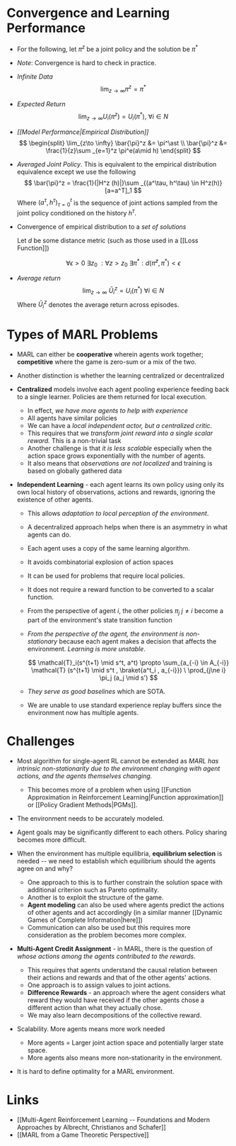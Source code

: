 # Convergence and Learning Performance 
* For the following, let $\pi^z$ be a joint policy and the solution be $\pi^\ast$
* *Note*: Convergence is hard to check in practice. 

* *Infinite Data*
  $$
  \lim_{z\to \infty} \pi ^z= \pi ^\ast 
  $$
* *Expected Return*
  $$
  \lim_{z\to \infty} U_i (\pi^z) = U_i (\pi^\ast), \ \forall i \in N
  $$
* *[[Model Performance|Empirical Distribution]]*
  $$
  \begin{split}
  \lim_{z\to \infty} \bar{\pi}^z &= \pi^\ast \\ 
  \bar{\pi}^z &= \frac{1}{z}\sum _{e=1}^z \pi^e(a\mid h)
  \end{split}
  $$
* *Averaged Joint Policy*. This is equivalent to the empirical distribution equivalence except we use the following 
$$
\bar{\pi}^z = \frac{1}{|H^z (h)|}\sum _{(a^\tau, h^\tau) \in H^z(h)} [a=a^T]_1
$$
Where $(a^\tau, h^\tau)_{\tau=0}^t$ is the sequence of joint actions sampled from the joint policy conditioned on the history $h^\tau$. 

* Convergence of empirical distribution to a *set of solutions* 
  
  Let $d$ be some distance metric (such as those used in a [[Loss Function]]) 
  
  $$
  \forall \epsilon >0 \ \exists z_0  \  : \forall z > z_0 \ \exists \pi ^\ast : d(\bar{\pi}^z , \pi^\ast ) < \epsilon 
  $$

* *Average return* 
$$
\lim_{z\to \infty} \ \bar{U}_i^z = U_i(\pi ^\ast ) \ \forall i \in N
$$
Where $\bar{U}_i^z$ denotes the average return across episodes.   
# Types of MARL Problems 
* MARL can either be **cooperative** wherein agents work together; **competitive** where the game is zero-sum or a mix of the two. 

* Another distinction is whether the learning centralized or decentralized
* **Centralized** models involve each agent pooling experience feeding back to a single learner. Policies are them returned for local execution. 
	* In effect, *we have more agents to help with experience* 
	* All agents have similar policies 
	* We can have a *local independent actor, but a centralized critic*. 
	* This requires that we *transform joint reward into a single scalar reward.* This is a non-trivial task
	* Another challenge is that *it is less scalable* especially when the action space grows exponentially with the number of agents. 
	* It also means that *observations are not localized* and training is based on globally gathered data 

* **Independent Learning** - each agent learns its own policy using only its own local history of observations, actions and rewards, ignoring the existence of other agents. 
	* This allows *adaptation to local perception of the environment*. 
	* A decentralized approach helps when there is an asymmetry in what agents can do. 
	* Each agent uses a copy of the same learning algorithm. 
	* It avoids combinatorial explosion of action spaces 
	* It can be used for problems that require local policies. 
	* It does not require a reward function to be converted to a scalar function. 
	* From the perspective of agent $i$, the other policies $\pi_j$ $j\ne i$ become a part of the environment's state transition function 
	* *From the perspective of the agent, the environment is non-stationary* because each agent makes a decision that affects the environment. *Learning is more unstable*.
	  
	  $$
	  \mathcal{T}_i(s^{t+1} \mid s^t, a^t) \propto \sum_{a_{-i} \in A_{-i}} \mathcal{T} (s^{t+1} \mid s^t , \braket{a^t_i , a_{-i}}) \ \prod_{j\ne i} \pi_j (a_j \mid s')
	  $$

	* *They serve as good baselines* which are SOTA. 
	* We are unable to use standard experience replay buffers since the environment now has multiple agents. 
# Challenges 
* Most algorithm for single-agent RL cannot be extended as *MARL has intrinsic non-stationarity due to the environment changing with agent actions, and the agents themselves changing.* 
	* This becomes more of a problem when using [[Function Approximation in Reinforcement Learning|Function approximation]] or [[Policy Gradient Methods|PGMs]]. 

* The environment needs to be accurately modeled.
* Agent goals may be significantly different to each others. Policy sharing becomes more difficult. 

* When the environment has multiple equilibria, **equilibrium selection** is needed -- we need to establish which equilibrium should the agents agree on and why? 
	* One approach to this is to further constrain the solution space with additional criterion such as Pareto optimality. 
	* Another is to exploit the structure of the game. 
	* **Agent modeling** can also be used where agents predict the actions of other agents and act accordingly (in a similar manner [[Dynamic Games of Complete Information|here]])
	* Communication can also be used but this requires more consideration as the problem becomes more complex. 

* **Multi-Agent Credit Assignment** - in MARL, there is the question of *whose actions among the agents contributed to the rewards*. 
	* This requires that agents understand the causal relation between their actions and rewards and that of the other agents' actions. 
	* One approach is to assign values to joint actions. 
	* **Difference Rewards** - an approach where the agent considers what reward they would have received if the other agents chose a different action than what they actually chose. 
	* We may also learn decompositions of the collective reward. 

* Scalability. More agents means more work needed
	* More agents = Larger joint action space and potentially larger state space. 
	* More agents also means more non-stationarity in the environment. 

* It is hard to define optimality for a MARL environment. 

# Links 
* [[Multi-Agent Reinforcement Learning -- Foundations and Modern Approaches by Albrecht, Christianos and Schafer]] 
* [[MARL from a Game Theoretic Perspective]]